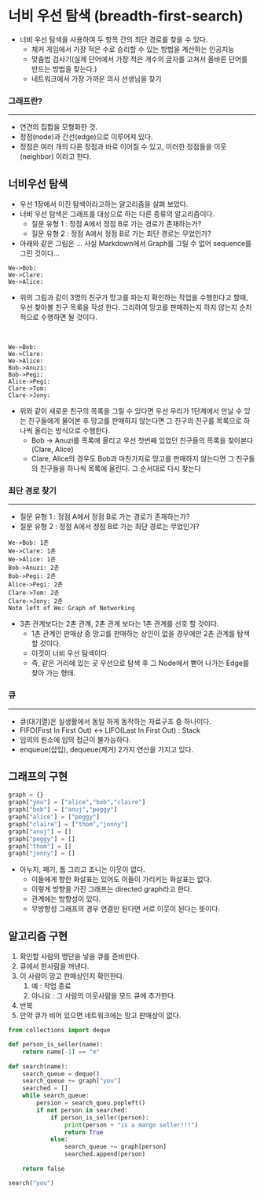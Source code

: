 # 너비 우선 탐색 (breadth-first-search)

- 너비 우선 탐색을 사용하여 두 항목 간의 최단 경로를 찾을 수 있다.
  - 체커 게임에서 가장 적은 수로 승리할 수 있는 방법을 계산하는 인공지능
  - 맞춤법 검사기(실제 단어에서 가장 적은 개수의 글자를 고쳐서 올바른 단어를 만드는 방법을 찾는다.)
  - 네트워크에서 가장 가까운 의사 선생님을 찾기

### 그래프란?

-----------

- 연견의 집합을 모형화한 것.
- 정점(node)과 간선(edge)으로 이루어져 있다.
- 정점은 여러 개의 다른 정점과 바로 이어질 수 있고, 이러한 정점들을 이웃(neighbor) 이라고 한다.



## 너비우선 탐색

- 우선 1장에서 이진 탐색이라고하는 알고리즘을 살펴 보았다.
- 너비 우선 탐색은 그래프를 대상으로 하는 다른 종류의 알고리즘이다. 
  - 질문 유형 1 : 정점 A에서 정점 B로 가는 경로가 존재하는가?
  - 질문 유형 2 : 정점 A에서 정점 B로 가는 최단 경로는 무었인가?
- 아래와 같은 그림은 ... 사실 Markdown에서 Graph를 그릴 수 없어 sequence를 그린 것이다...

```sequence
We->Bob:
We->Clare:
We->Alice:
```

- 위의 그림과 같이 3명의 친구가 망고를 파는지 확인하는 작업을 수행한다고 할때, 우선 찾아볼 친구 목록을 작성 한다. 그리하여 망고를 판매하는지 하지 않는지 순차적으로 수행하면 될 것이다.

  ​

```sequence
We->Bob:
We->Clare:
We->Alice:
Bob->Anuzi:
Bob->Pegi:
Alice->Pegi:
Clare->Tom:
Clare->Jony:
```

- 위와 같이 새로운 친구의 목록을 그릴 수 있다면 우선 우리가 1단계에서 만날 수 있는 친구들에게 물어본 후 망고를 판매하지 않는다면 그 친구의 친구를 목록으로 하나씩 올리는 방식으로 수행한다. 
  - Bob -> Anuzi를 목록에 올리고 우선 첫번째 있었던 친구들의 목록을 찾아본다 (Clare, Alice) 
  - Clare, Alice의 경우도 Bob과 마찬가지로 망고를 판매하지 않는다면 그 친구들의 친구들을 하나씩 목록에 올린다. 그 순서대로 다시 찾는다 



### 최단 경로 찾기

-----

- 질문 유형 1 : 정점 A에서 정점 B로 가는 경로가 존재하는가?
- 질문 유형 2 : 정점 A에서 정점 B로 가는 최단 경로는 무었인가?

```sequence
We->Bob: 1촌
We->Clare: 1촌
We->Alice: 1촌
Bob->Anuzi: 2촌
Bob->Pegi: 2촌
Alice->Pegi: 2촌
Clare->Tom: 2촌
Clare->Jony: 2촌
Note left of We: Graph of Networking
```

- 3촌 관계보다는 2촌 관계, 2촌 관계 보다는 1촌 관계를 선호 할 것이다. 
  - 1촌 관계인 판매상 중 망고를 판매하는 상인이 없을 경우에만 2촌 관계를 탐색 할 것이다.
  - 이것이 너비 우선 탐색이다.
  - 즉, 같은 거리에 있는 곳 우선으로 탐색 후 그 Node에서 뻗어 나가는 Edge를 찾아 가는 형태.



### 큐

----

- 큐(대기열)은 실생활에서 동일 하게 동작하는 자료구조 중 하나이다.
- FIFO(First In First Out)  <-> LIFO(Last In First Out) : Stack
- 임의의 원소에 임의 접근이 불가능하다. 
- enqueue(삽입), dequeue(제거)  2가지 연산을 가지고 있다.



## 그래프의 구현

```python
graph = {}
graph["you"] = ["alice","bob","claire"]
graph["bob"] = ["anuj","peggy"]
graph["alice"] = ["peggy"]
graph["claire"] = ["thom","jonny"]
graph["anuj"] = []
graph["peggy"] = []
graph["thom"] = []
graph["jonny"] = []
```

- 아누지, 페기, 톰 그리고 조니는 이웃이 없다.
  - 이들에게 향한 화살표는 있어도 이들이 가리키는 화살표는 없다. 
  - 이렇게 방향을 가진 그래프는 directed graph라고 한다.
  - 관계에는 방향성이 있다.
  - 무방향성 그래프의 경우 연결만 된다면 서로 이웃이 된다는 뜻이다.

## 알고리즘 구현

1. 확인할 사람의 명단을 넣을 큐를 준비한다.
2. 큐에서 한사람을 꺼낸다.
3. 이 사람이 망고 판매상인지 확인한다. 
   1. 예 : 작업 종료
   2. 아니요 : 그 사람의 이웃사람을 모드 큐에 추가한다.
4. 반복
5. 만약 큐가 비어 있으면 네트워크에는 망고 판매상이 없다.

```python
from collections import deque

def person_is_seller(name):
  	return name[-1] == "m"
  
def search(name):
  	search_queue = deque()
	search_queue += graph["you"]
    searched = []
    while search_queue:
        persion = search_queu.popleft()
        if not person in searched:
            if person_is_seller(person):
                print(person + "is a mango seller!!!")
                return True
            else:
                search_queue += graph[person]
                searched.append(person)
       
    return false

search("you")

```

